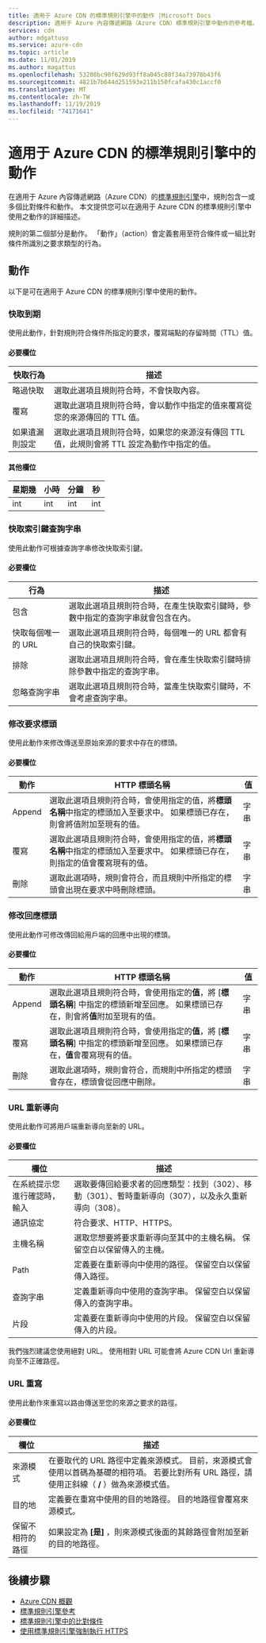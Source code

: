 ```yaml
---
title: 適用于 Azure CDN 的標準規則引擎中的動作 |Microsoft Docs
description: 適用于 Azure 內容傳遞網路（Azure CDN）標準規則引擎中動作的參考檔。
services: cdn
author: mdgattuso
ms.service: azure-cdn
ms.topic: article
ms.date: 11/01/2019
ms.author: magattus
ms.openlocfilehash: 53280bc90f629d93ff8a045c80f34a73970b43f6
ms.sourcegitcommit: 4821b7b644d251593e211b150fcafa430c1accf0
ms.translationtype: MT
ms.contentlocale: zh-TW
ms.lasthandoff: 11/19/2019
ms.locfileid: "74171641"
---
```

# <a name="actions-in-the-standard-rules-engine-for-azure-cdn"></a>適用于 Azure CDN 的標準規則引擎中的動作

在適用于 Azure 內容傳遞網路（Azure CDN）的[標準規則引擎](cdn-standard-rules-engine.md)中，規則包含一或多個比對條件和動作。 本文提供您可以在適用于 Azure CDN 的標準規則引擎中使用之動作的詳細描述。

規則的第二個部分是動作。 「動作」（action）會定義套用至符合條件或一組比對條件所識別之要求類型的行為。

## <a name="actions"></a>動作

以下是可在適用于 Azure CDN 的標準規則引擎中使用的動作。 

### <a name="cache-expiration"></a>快取到期

使用此動作，針對規則符合條件所指定的要求，覆寫端點的存留時間（TTL）值。

#### <a name="required-fields"></a>必要欄位

快取行為 |  描述              
---------------|----------------
略過快取 | 選取此選項且規則符合時，不會快取內容。
覆寫 | 選取此選項且規則符合時，會以動作中指定的值來覆寫從您的來源傳回的 TTL 值。
如果遺漏則設定 | 選取此選項且規則符合時，如果您的來源沒有傳回 TTL 值，此規則會將 TTL 設定為動作中指定的值。

#### <a name="additional-fields"></a>其他欄位

星期幾 | 小時 | 分鐘 | 秒
-----|-------|---------|--------
int | int | int | int 

### <a name="cache-key-query-string"></a>快取索引鍵查詢字串

使用此動作可根據查詢字串修改快取索引鍵。

#### <a name="required-fields"></a>必要欄位

行為 | 描述
---------|------------
包含 | 選取此選項且規則符合時，在產生快取索引鍵時，參數中指定的查詢字串就會包含在內。 
快取每個唯一的 URL | 選取此選項且規則符合時，每個唯一的 URL 都會有自己的快取索引鍵。 
排除 | 選取此選項且規則符合時，會在產生快取索引鍵時排除參數中指定的查詢字串。
忽略查詢字串 | 選取此選項且規則符合時，當產生快取索引鍵時，不會考慮查詢字串。 

### <a name="modify-request-header"></a>修改要求標頭

使用此動作來修改傳送至原始來源的要求中存在的標頭。

#### <a name="required-fields"></a>必要欄位

動作 | HTTP 標頭名稱 | 值
-------|------------------|------
Append | 選取此選項且規則符合時，會使用指定的值，將**標頭名稱**中指定的標頭加入至要求中。 如果標頭已存在，則會將值附加至現有的值。 | 字串
覆寫 | 選取此選項且規則符合時，會使用指定的值，將**標頭名稱**中指定的標頭加入至要求中。 如果標頭已存在，則指定的值會覆寫現有的值。 | 字串
刪除 | 選取此選項時，規則會符合，而且規則中所指定的標頭會出現在要求中時刪除標頭。 | 字串

### <a name="modify-response-header"></a>修改回應標頭

使用此動作可修改傳回給用戶端的回應中出現的標頭。

#### <a name="required-fields"></a>必要欄位

動作 | HTTP 標頭名稱 | 值
-------|------------------|------
Append | 選取此選項且規則符合時，會使用指定的**值**，將 [**標頭名稱**] 中指定的標頭新增至回應。 如果標頭已存在，則會將**值**附加至現有的值。 | 字串
覆寫 | 選取此選項且規則符合時，會使用指定的**值**，將 [**標頭名稱**] 中指定的標頭新增至回應。 如果標頭已存在，**值**會覆寫現有的值。 | 字串
刪除 | 選取此選項時，規則會符合，而規則中所指定的標頭會存在，標頭會從回應中刪除。 | 字串

### <a name="url-redirect"></a>URL 重新導向

使用此動作可將用戶端重新導向至新的 URL。 

#### <a name="required-fields"></a>必要欄位

欄位 | 描述 
------|------------
在系統提示您進行確認時，輸入 | 選取要傳回給要求者的回應類型：找到（302）、移動（301）、暫時重新導向（307），以及永久重新導向（308）。
通訊協定 | 符合要求、HTTP、HTTPS。
主機名稱 | 選取您想要將要求重新導向至其中的主機名稱。 保留空白以保留傳入的主機。
Path | 定義要在重新導向中使用的路徑。 保留空白以保留傳入路徑。  
查詢字串 | 定義重新導向中使用的查詢字串。 保留空白以保留傳入的查詢字串。 
片段 | 定義要在重新導向中使用的片段。 保留空白以保留傳入的片段。 

我們強烈建議您使用絕對 URL。 使用相對 URL 可能會將 Azure CDN Url 重新導向至不正確路徑。 

### <a name="url-rewrite"></a>URL 重寫

使用此動作來重寫以路由傳送至您的來源之要求的路徑。

#### <a name="required-fields"></a>必要欄位

欄位 | 描述 
------|------------
來源模式 | 在要取代的 URL 路徑中定義來源模式。 目前，來源模式會使用以首碼為基礎的相符項。 若要比對所有 URL 路徑，請使用正斜線（ **/** ）做為來源模式值。
目的地 | 定義要在重寫中使用的目的地路徑。 目的地路徑會覆寫來源模式。
保留不相符的路徑 | 如果設定為 **[是]** ，則來源模式後面的其餘路徑會附加至新的目的地路徑。 

## <a name="next-steps"></a>後續步驟

- [Azure CDN 概觀](cdn-overview.md)
- [標準規則引擎參考](cdn-standard-rules-engine-reference.md)
- [標準規則引擎中的比對條件](cdn-standard-rules-engine-match-conditions.md)
- [使用標準規則引擎強制執行 HTTPS](cdn-standard-rules-engine.md)
